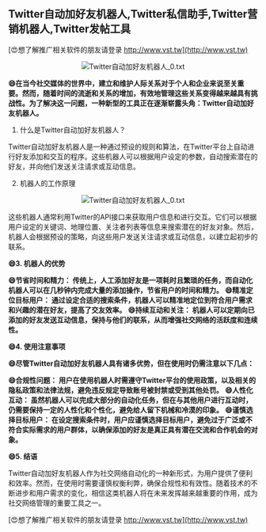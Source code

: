 ## **Twitter自动加好友机器人,Twitter私信助手,Twitter营销机器人,Twitter发帖工具**

[😍想了解推广相关软件的朋友请登录 http://www.vst.tw](http://www.vst.tw)

 <center><img src="https://vst.tw/MP4/tuiguang/png/0.png" alt="Twitter自动加好友机器人_0.txt"></center>

**😄在当今社交媒体的世界中，建立和维护人际关系对于个人和企业来说至关重要。然而，随着时间的流逝和关系的增加，有效地管理这些关系变得越来越具有挑战性。为了解决这一问题，一种新型的工具正在逐渐崭露头角：Twitter自动加好友机器人。**

1. 什么是Twitter自动加好友机器人？

Twitter自动加好友机器人是一种通过预设的规则和算法，在Twitter平台上自动进行好友添加和交互的程序。这些机器人可以根据用户设定的参数，自动搜索潜在的好友，并向他们发送关注请求或互动信息。

2. 机器人的工作原理

 <center><img src="https://vst.tw/MP4/tuiguang/png/1.png" alt="Twitter自动加好友机器人_0.txt"></center>

这些机器人通常利用Twitter的API接口来获取用户信息和进行交互。它们可以根据用户设定的关键词、地理位置、关注者列表等信息来搜索潜在的好友对象。然后，机器人会根据预设的策略，向这些用户发送关注请求或互动信息，以建立起初步的联系。

**😄3. 机器人的优势**

**😄节省时间和精力： 传统上，人工添加好友是一项耗时且繁琐的任务，而自动化机器人可以在几秒钟内完成大量的添加操作，节省用户的时间和精力。**
**😄精准定位目标用户： 通过设定合适的搜索条件，机器人可以精准地定位到符合用户需求和兴趣的潜在好友，提高了交友效率。**
**😄持续互动和关注： 机器人可以定期向已添加的好友发送互动信息，保持与他们的联系，从而增强社交网络的活跃度和连续性。**

**😄4. 使用注意事项**

**😄尽管Twitter自动加好友机器人具有诸多优势，但在使用时仍需注意以下几点：**

**😄合规性问题： 用户在使用机器人时需遵守Twitter平台的使用政策，以及相关的隐私政策和法律法规，避免违反规定导致账号被封禁或受到其他处罚。**
**😄人性化互动： 虽然机器人可以完成大部分的自动化任务，但在与其他用户进行互动时，仍需要保持一定的人性化和个性化，避免给人留下机械和冷漠的印象。**
**😄谨慎选择目标用户： 在设定搜索条件时，用户应谨慎选择目标用户，避免过于广泛或不符合实际需求的用户群体，以确保添加的好友是真正具有潜在交流和合作机会的对象。**

**😄5. 结语**

Twitter自动加好友机器人作为社交网络自动化的一种新形式，为用户提供了便利和效率。然而，在使用时需要谨慎权衡利弊，确保合规性和有效性。随着技术的不断进步和用户需求的变化，相信这类机器人将在未来发挥越来越重要的作用，成为社交网络管理的重要工具之一。

[😍想了解推广相关软件的朋友请登录 http://www.vst.tw](http://www.vst.tw)



